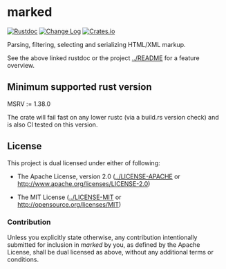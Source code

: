 # marked

[![Rustdoc](https://docs.rs/marked/badge.svg)](https://docs.rs/marked)
[![Change Log](https://img.shields.io/crates/v/marked.svg?maxAge=3600&label=change%20log&color=9cf)](https://github.com/dekellum/marked/blob/master/marked/CHANGELOG.md)
[![Crates.io](https://img.shields.io/crates/v/marked.svg?maxAge=3600)](https://crates.io/crates/marked)

Parsing, filtering, selecting and serializing HTML/XML markup.

See the above linked rustdoc or the project [../README] for a feature overview.

## Minimum supported rust version

MSRV := 1.38.0

The crate will fail fast on any lower rustc (via a build.rs version
check) and is also CI tested on this version.

## License

This project is dual licensed under either of following:

* The Apache License, version 2.0
  ([../LICENSE-APACHE] or http://www.apache.org/licenses/LICENSE-2.0)

* The MIT License
  ([../LICENSE-MIT] or http://opensource.org/licenses/MIT)

### Contribution

Unless you explicitly state otherwise, any contribution intentionally submitted
for inclusion in _marked_ by you, as defined by the Apache License, shall be
dual licensed as above, without any additional terms or conditions.

[../README]: https://github.com/dekellum/marked#readme
[../LICENSE-APACHE]: https://github.com/dekellum/marked/tree/master/LICENSE-APACHE
[../LICENSE-MIT]: https://github.com/dekellum/marked/tree/master/LICENSE-MIT
